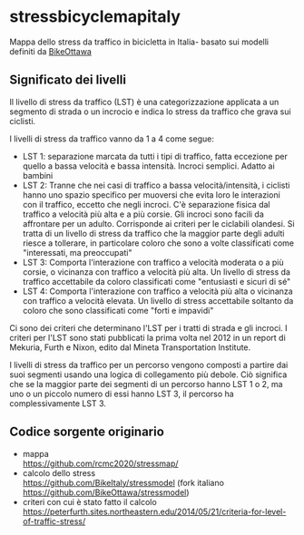 # stressbicyclemapitaly

Mappa dello stress da traffico in bicicletta in Italia- basato sui modelli definiti da [BikeOttawa](https://github.com/BikeOttawa)

## Significato dei livelli

Il livello di stress da traffico (LST) è una categorizzazione applicata a un segmento di strada o un incrocio e indica lo stress da traffico che grava sui ciclisti. 

I livelli di stress da traffico vanno da 1 a 4 come segue:

* LST 1: separazione marcata da tutti i tipi di traffico, fatta eccezione per quello a bassa velocità e bassa intensità. Incroci semplici. Adatto ai bambini
* LST 2: Tranne che nei casi di traffico a bassa velocità/intensità, i ciclisti hanno uno spazio specifico per muoversi che evita loro le interazioni con il traffico, eccetto che negli incroci. C'è separazione fisica dal traffico a velocità più alta e a più corsie. Gli incroci sono facili da affrontare per un adulto. Corrisponde ai criteri per le ciclabili olandesi. Si tratta di un livello di stress da traffico che la maggior parte degli adulti riesce a tollerare, in particolare coloro che sono a volte classificati come "interessati, ma preoccupati"
* LST 3: Comporta l'interazione con traffico a velocità moderata o a più corsie, o vicinanza con traffico a velocità più alta. Un livello di stress da traffico accettabile da coloro classificati come "entusiasti e sicuri di sé"
* LST 4: Comporta l'interazione con traffico a velocità più alta o vicinanza con traffico a velocità elevata. Un livello di stress accettabile soltanto da coloro che sono classificati come "forti e impavidi"

Ci sono dei criteri che determinano l'LST per i tratti di strada e gli incroci. I criteri per l'LST sono stati pubblicati la prima volta nel 2012 in un report di Mekuria, Furth e Nixon, edito dal Mineta Transportation Institute.

I livelli di stress da traffico per un percorso vengono composti a partire dai suoi segmenti usando una logica di collegamento più debole. Ciò significa che se la maggior parte dei segmenti di un percorso hanno LST 1 o 2, ma uno o un piccolo numero di essi hanno LST 3, il percorso ha complessivamente LST 3.

## Codice sorgente originario
- mappa<br/>https://github.com/rcmc2020/stressmap/
- calcolo dello stress<br/>https://github.com/BikeItaly/stressmodel (fork italiano https://github.com/BikeOttawa/stressmodel)
- criteri con cui è stato fatto il calcolo<br/>https://peterfurth.sites.northeastern.edu/2014/05/21/criteria-for-level-of-traffic-stress/
